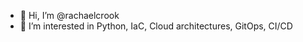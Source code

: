 - 👋 Hi, I’m @rachaelcrook
- 👀 I’m interested in Python, IaC, Cloud architectures, GitOps, CI/CD


<!---
rachaelcrook/rachaelcrook is a ✨ special ✨ repository because its `README.md` (this file) appears on your GitHub profile.
You can click the Preview link to take a look at your changes.
--->
